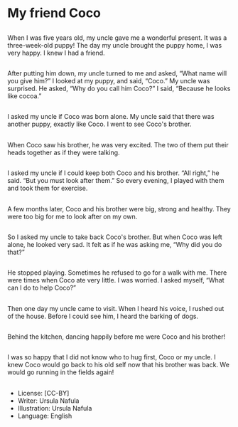 # My friend Coco

##
When I was five years old, my
uncle gave me a wonderful
present.
It was a three-week-old puppy!
The day my uncle brought the
puppy home, I was very happy.
I knew I had a friend.

##
After putting him down, my
uncle turned to me and asked,
“What name will you give him?”
I looked at my puppy, and said,
“Coco.”
My uncle was surprised.
He asked, “Why do you call him
Coco?”
I said, “Because he looks like
cocoa.”

##
I asked my uncle if Coco was born alone.
My uncle said that there was another puppy,
exactly like Coco.
I went to see Coco's brother.

##
When Coco saw his brother, he
was very excited.
The two of them put their heads
together as if they were talking.

##
I asked my uncle if I could keep
both Coco and his brother.
“All right,” he said. “But you
must look after them.”
So every evening, I played with
them and took them for
exercise.

##
A few months later, Coco and
his brother were big, strong and
healthy.
They were too big for me to
look after on my own.

##
So I asked my uncle to take
back Coco's brother.
But when Coco was left alone,
he looked very sad.
It felt as if he was asking me,
“Why did you do that?”

##
He stopped playing.
Sometimes he refused to go for
a walk with me.
There were times when Coco
ate very little.
I was worried.
I asked myself, “What can I do
to help Coco?”

##
Then one day my uncle came to visit.
When I heard his voice, I rushed out of the house.
Before I could see him, I heard the barking of dogs.

##
Behind the kitchen, dancing
happily before me were Coco
and his brother!

##
I was so happy that I did not
know who to hug first, Coco or
my uncle.
I knew Coco would go back to
his old self now that his brother
was back.
We would go running in the
fields again!

##
* License: [CC-BY]
* Writer: Ursula Nafula
* Illustration: Ursula Nafula
* Language: English

